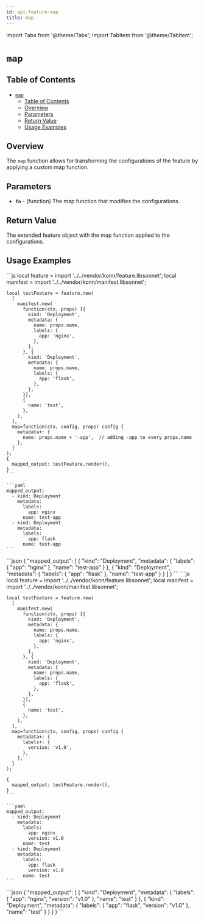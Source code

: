 ```yaml
---
id: api-feature-map
title: map
---
```


import Tabs from '@theme/Tabs';
import TabItem from '@theme/TabItem';


# `map`

## Table of Contents
- [`map`](#map)
  - [Table of Contents](#table-of-contents)
  - [Overview](#overview)
  - [Parameters](#parameters)
  - [Return Value](#return-value)
  - [Usage Examples](#usage-examples)

## Overview
The `map` function allows for transforming the configurations of the feature by applying a custom map function.

## Parameters
- **`fn`** - (function) The map function that modifies the configurations.

## Return Value
The extended feature object with the map function applied to the configurations.

## Usage Examples

<Tabs>
    <TabItem value="jsonnet" label="Jsonnet" default>
    ```js
    local feature = import '../../vendor/konn/feature.libsonnet';
    local manifest = import '../../vendor/konn/manifest.libsonnet';


    local testFeature = feature.new(
      [
        manifest.new(
          function(ctx, props) [{
            kind: 'Deployment',
            metadata: {
              name: props.name,
              labels: {
                app: 'nginx',
              },
            },
          }, {
            kind: 'Deployment',
            metadata: {
              name: props.name,
              labels: {
                app: 'flask',
              },
            },
          }],
          {
            name: 'test',
          },
        ),
      ],
      map=function(ctx, config, props) config {
        metadata+: {
          name: props.name + '-app',  // adding -app to every props.name
        },
      }
    );
    {
      mapped_output: testFeature.render(),
    }
    ```
  </TabItem>
  <TabItem value="yaml" label="YAML Output">

    ```yaml
    mapped_output:
      - kind: Deployment
        metadata:
          labels:
            app: nginx
          name: test-app
      - kind: Deployment
        metadata:
          labels:
            app: flask
          name: test-app
    ```
  </TabItem>
  <TabItem value="json" label="JSON Output">
    ```json
    {
       "mapped_output": [
          {
             "kind": "Deployment",
             "metadata": {
                "labels": {
                   "app": "nginx"
                },
                "name": "test-app"
             }
          },
          {
             "kind": "Deployment",
             "metadata": {
                "labels": {
                   "app": "flask"
                },
                "name": "test-app"
             }
          }
       ]
    }
    ```  
    </TabItem>
</Tabs>


<Tabs>
    <TabItem value="jsonnet" label="Jsonnet" default>
    ```js
    local feature = import '../../vendor/konn/feature.libsonnet';
    local manifest = import '../../vendor/konn/manifest.libsonnet';

    local testFeature = feature.new(
      [
        manifest.new(
          function(ctx, props) [{
            kind: 'Deployment',
            metadata: {
              name: props.name,
              labels: {
                app: 'nginx',
              },
            },
          }, {
            kind: 'Deployment',
            metadata: {
              name: props.name,
              labels: {
                app: 'flask',
              },
            },
          }],
          {
            name: 'test',
          },
        ),
      ],
      map=function(ctx, config, props) config {
        metadata+: {
          labels+: {
            version: 'v1.0',
          },
        },
      }
    );

    {
      mapped_output: testFeature.render(),
    }
    ```
  </TabItem>
  <TabItem value="yaml" label="YAML Output">

    ```yaml
    mapped_output:
      - kind: Deployment
        metadata:
          labels:
            app: nginx
            version: v1.0
          name: test
      - kind: Deployment
        metadata:
          labels:
            app: flask
            version: v1.0
          name: test
    ```
  </TabItem>
  <TabItem value="json" label="JSON Output">
    ```json
    {
       "mapped_output": [
          {
             "kind": "Deployment",
             "metadata": {
                "labels": {
                   "app": "nginx",
                   "version": "v1.0"
                },
                "name": "test"
             }
          },
          {
             "kind": "Deployment",
             "metadata": {
                "labels": {
                   "app": "flask",
                   "version": "v1.0"
                },
                "name": "test"
             }
          }
       ]
    }
    ```  
    </TabItem>
</Tabs>
